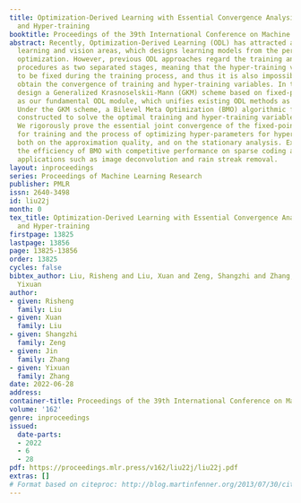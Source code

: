 ```yaml
---
title: Optimization-Derived Learning with Essential Convergence Analysis of Training
  and Hyper-training
booktitle: Proceedings of the 39th International Conference on Machine Learning
abstract: Recently, Optimization-Derived Learning (ODL) has attracted attention from
  learning and vision areas, which designs learning models from the perspective of
  optimization. However, previous ODL approaches regard the training and hyper-training
  procedures as two separated stages, meaning that the hyper-training variables have
  to be fixed during the training process, and thus it is also impossible to simultaneously
  obtain the convergence of training and hyper-training variables. In this work, we
  design a Generalized Krasnoselskii-Mann (GKM) scheme based on fixed-point iterations
  as our fundamental ODL module, which unifies existing ODL methods as special cases.
  Under the GKM scheme, a Bilevel Meta Optimization (BMO) algorithmic framework is
  constructed to solve the optimal training and hyper-training variables together.
  We rigorously prove the essential joint convergence of the fixed-point iteration
  for training and the process of optimizing hyper-parameters for hyper-training,
  both on the approximation quality, and on the stationary analysis. Experiments demonstrate
  the efficiency of BMO with competitive performance on sparse coding and real-world
  applications such as image deconvolution and rain streak removal.
layout: inproceedings
series: Proceedings of Machine Learning Research
publisher: PMLR
issn: 2640-3498
id: liu22j
month: 0
tex_title: Optimization-Derived Learning with Essential Convergence Analysis of Training
  and Hyper-training
firstpage: 13825
lastpage: 13856
page: 13825-13856
order: 13825
cycles: false
bibtex_author: Liu, Risheng and Liu, Xuan and Zeng, Shangzhi and Zhang, Jin and Zhang,
  Yixuan
author:
- given: Risheng
  family: Liu
- given: Xuan
  family: Liu
- given: Shangzhi
  family: Zeng
- given: Jin
  family: Zhang
- given: Yixuan
  family: Zhang
date: 2022-06-28
address:
container-title: Proceedings of the 39th International Conference on Machine Learning
volume: '162'
genre: inproceedings
issued:
  date-parts:
  - 2022
  - 6
  - 28
pdf: https://proceedings.mlr.press/v162/liu22j/liu22j.pdf
extras: []
# Format based on citeproc: http://blog.martinfenner.org/2013/07/30/citeproc-yaml-for-bibliographies/
---
```

